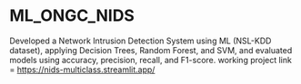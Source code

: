 # ML_ONGC_NIDS
Developed a Network Intrusion Detection System using ML (NSL-KDD dataset), applying Decision Trees, Random Forest, and SVM, and evaluated models using accuracy, precision, recall, and F1-score.
working project link = https://nids-multiclass.streamlit.app/
